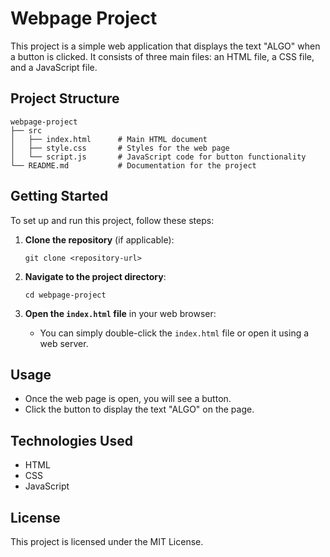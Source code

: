 # Webpage Project

This project is a simple web application that displays the text "ALGO" when a button is clicked. It consists of three main files: an HTML file, a CSS file, and a JavaScript file.

## Project Structure

```
webpage-project
├── src
│   ├── index.html      # Main HTML document
│   ├── style.css       # Styles for the web page
│   └── script.js       # JavaScript code for button functionality
└── README.md           # Documentation for the project
```

## Getting Started

To set up and run this project, follow these steps:

1. **Clone the repository** (if applicable):
   ```
   git clone <repository-url>
   ```

2. **Navigate to the project directory**:
   ```
   cd webpage-project
   ```

3. **Open the `index.html` file** in your web browser:
   - You can simply double-click the `index.html` file or open it using a web server.

## Usage

- Once the web page is open, you will see a button.
- Click the button to display the text "ALGO" on the page.

## Technologies Used

- HTML
- CSS
- JavaScript

## License

This project is licensed under the MIT License.